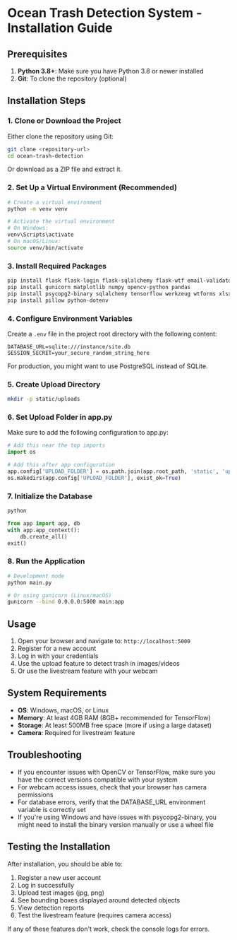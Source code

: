 # Ocean Trash Detection System - Installation Guide

## Prerequisites

1. **Python 3.8+**: Make sure you have Python 3.8 or newer installed
2. **Git**: To clone the repository (optional)

## Installation Steps

### 1. Clone or Download the Project

Either clone the repository using Git:
```bash
git clone <repository-url>
cd ocean-trash-detection
```

Or download as a ZIP file and extract it.

### 2. Set Up a Virtual Environment (Recommended)

```bash
# Create a virtual environment
python -m venv venv

# Activate the virtual environment
# On Windows:
venv\Scripts\activate
# On macOS/Linux:
source venv/bin/activate
```

### 3. Install Required Packages

```bash
pip install flask flask-login flask-sqlalchemy flask-wtf email-validator 
pip install gunicorn matplotlib numpy opencv-python pandas
pip install psycopg2-binary sqlalchemy tensorflow werkzeug wtforms xlsxwriter
pip install pillow python-dotenv
```

### 4. Configure Environment Variables

Create a `.env` file in the project root directory with the following content:
```
DATABASE_URL=sqlite:///instance/site.db
SESSION_SECRET=your_secure_random_string_here
```

For production, you might want to use PostgreSQL instead of SQLite.

### 5. Create Upload Directory

```bash
mkdir -p static/uploads
```

### 6. Set Upload Folder in app.py

Make sure to add the following configuration to app.py:

```python
# Add this near the top imports
import os

# Add this after app configuration
app.config['UPLOAD_FOLDER'] = os.path.join(app.root_path, 'static', 'uploads')
os.makedirs(app.config['UPLOAD_FOLDER'], exist_ok=True)
```

### 7. Initialize the Database

```bash
python
```

```python
from app import app, db
with app.app_context():
    db.create_all()
exit()
```

### 8. Run the Application

```bash
# Development mode
python main.py

# Or using gunicorn (Linux/macOS)
gunicorn --bind 0.0.0.0:5000 main:app
```

## Usage

1. Open your browser and navigate to: `http://localhost:5000`
2. Register for a new account
3. Log in with your credentials
4. Use the upload feature to detect trash in images/videos
5. Or use the livestream feature with your webcam

## System Requirements

- **OS**: Windows, macOS, or Linux
- **Memory**: At least 4GB RAM (8GB+ recommended for TensorFlow)
- **Storage**: At least 500MB free space (more if using a large dataset)
- **Camera**: Required for livestream feature

## Troubleshooting

- If you encounter issues with OpenCV or TensorFlow, make sure you have the correct versions compatible with your system
- For webcam access issues, check that your browser has camera permissions
- For database errors, verify that the DATABASE_URL environment variable is correctly set
- If you're using Windows and have issues with psycopg2-binary, you might need to install the binary version manually or use a wheel file

## Testing the Installation

After installation, you should be able to:

1. Register a new user account
2. Log in successfully
3. Upload test images (jpg, png)
4. See bounding boxes displayed around detected objects
5. View detection reports
6. Test the livestream feature (requires camera access)

If any of these features don't work, check the console logs for errors.